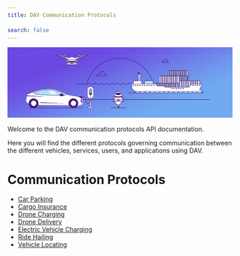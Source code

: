 ```yaml
---
title: DAV Communication Protocols

search: false
---
```


<p class="header-image"><img src="/images/header.png" alt="DAV Communication Protocols"></p>

Welcome to the DAV communication protocols API documentation.

Here you will find the different protocols governing communication between the different vehicles, services, users, and applications using DAV.

# Communication Protocols

<ul>
  <li><a href="./protocol/car_parking.html">Car Parking</a></li>
  <li><a href="./protocol/cargo_insurance.html">Cargo Insurance</a></li>
  <li><a href="./protocol/drone_charging.html">Drone Charging</a></li>
  <li><a href="./protocol/drone_delivery.html">Drone Delivery</a></li>
  <li><a href="./protocol/ev_charging.html">Electric Vehicle Charging</a></li>
  <li><a href="./protocol/ride_hailing.html">Ride Hailing</a></li>
  <li><a href="./protocol/vehicle_locating.html">Vehicle Locating</a></li>
</ul>
